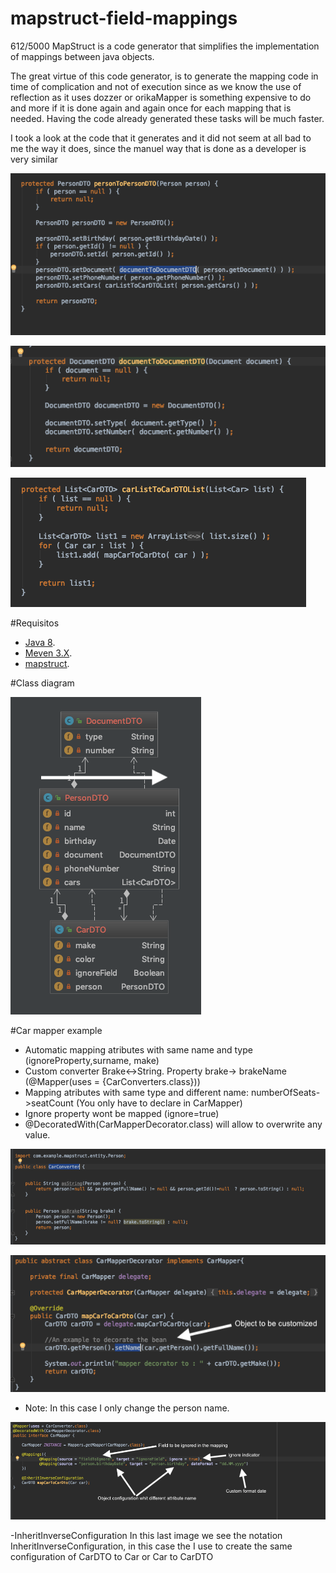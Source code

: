  # mapstruct-field-mappings
 
612/5000
MapStruct is a code generator that simplifies the implementation of mappings between java objects.

The great virtue of this code generator, is to generate the mapping code in time of complication and not of execution since as we know the use of reflection as it uses dozzer or orikaMapper is something expensive to do and more if it is done again and again once for each mapping that is needed. Having the code already generated these tasks will be much faster.

I took a look at the code that it generates and it did not seem at all bad to me the way it does, since the manuel way that is done as a developer is very similar

 ![CustomerDtoDefintion](images/PersonToPersonDTO.png?raw=true "PersonToPersonDTO definition")
 
 ![CustomerDtoDefintion](images/DocumentToDocumentDTO.png?raw=true "DocumentToDocumentDTO definition")
 
 ![CustomerDtoDefintion](images/CarListToCarDTOList.png?raw=true "CarListToCarDTOList definition")


 #Requisitos 
 - [Java 8](http://www.oracle.com/technetwork/java/javase/downloads/jdk8-downloads-3848520.html).
 - [Meven 3.X](http://www.oracle.com/technetwork/java/javase/downloads/jdk8-downloads-3848520.html).
 - [mapstruct](https://plugins.jetbrains.com/plugin/6317-lombok-plugin).

 #Class diagram

 ![CustomerDtoDefintion](images/DiagramDTO.png?raw=true "Diagram DTO definition")

 
 #Car mapper example
 
 - Automatic mapping atributes with same name and type (ignoreProperty,surname, make)
 - Custom converter Brake<->String. Property brake-> brakeName (@Mapper(uses = {CarConverters.class}))
 - Mapping atributes with same type and different name: numberOfSeats->seatCount (You only have to declare in CarMapper)
 - Ignore property wont be mapped (ignore=true)
 - @DecoratedWith(CarMapperDecorator.class) will allow to overwrite any value.
 
 ![CustomerDtoDefintion](images/CarConverter.png?raw=true "CarConverter definition")
 
 ![CustomerDtoDefintion](images/CarDecorator.png?raw=true "CarDecorator definition")
 - Note: In this case I only change the person name.

 
 ![CustomerDtoDefintion](images/CarMapper.png?raw=true "CarMapperDTO definition")
 
 -InheritInverseConfiguration In this last image we see the notation InheritInverseConfiguration, in this case the
I use to create the same configuration of CarDTO to Car or Car to CarDTO

